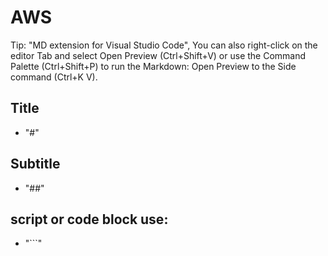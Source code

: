 # AWS

Tip: "MD extension for Visual Studio Code", You can also right-click on the editor Tab and select Open Preview (Ctrl+Shift+V) or use the Command Palette (Ctrl+Shift+P) to run the Markdown: Open Preview to the Side command (Ctrl+K V).

## Title
- "#"

## Subtitle
- "##"

## script or code block use:
- "```"